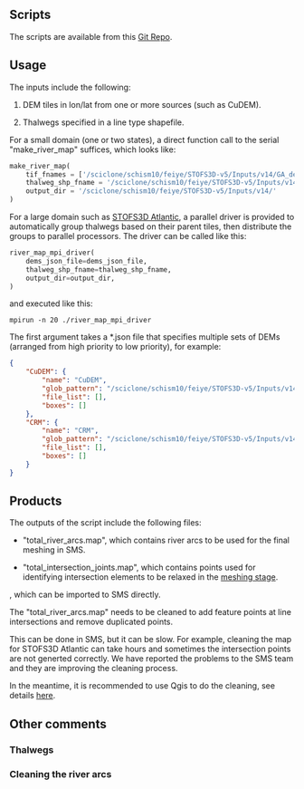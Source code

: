 ## Scripts
The scripts are available from this [Git Repo]().

## Usage
The inputs include the following:

1. DEM tiles in lon/lat from one or more sources (such as CuDEM).

2. Thalwegs specified in a line type shapefile.

For a small domain (one or two states), a direct function call to the serial "make_river_map" suffices, which looks like:

```python
make_river_map(
    tif_fnames = ['/sciclone/schism10/feiye/STOFS3D-v5/Inputs/v14/GA_dem_merged_utm17N.tif'],
    thalweg_shp_fname = '/sciclone/schism10/feiye/STOFS3D-v5/Inputs/v14/v4.shp',
    output_dir = '/sciclone/schism10/feiye/STOFS3D-v5/Inputs/v14/'
)
```

For a large domain such as [STOFS3D Atlantic](https://nauticalcharts.noaa.gov/updates/introducing-the-inland-coastal-flooding-operational-guidance-system-icogs/),
a parallel driver is provided to automatically group thalwegs based on their parent tiles, then distribute the groups to parallel processors.
The driver can be called like this:

```python
river_map_mpi_driver(
    dems_json_file=dems_json_file,
    thalweg_shp_fname=thalweg_shp_fname,
    output_dir=output_dir,
)
```

and executed like this:

```
mpirun -n 20 ./river_map_mpi_driver
```

The first argument takes a \*.json file that specifies multiple sets of DEMs (arranged from high priority to low priority), for example:
```json
{
    "CuDEM": {
        "name": "CuDEM",
        "glob_pattern": "/sciclone/schism10/feiye/STOFS3D-v5/Inputs/v14/DEMs/CuDEM/Lonlat/*.tif",
        "file_list": [],
        "boxes": []
    },
    "CRM": {
        "name": "CRM",
        "glob_pattern": "/sciclone/schism10/feiye/STOFS3D-v5/Inputs/v14/DEMs/CRM/Lonlat/*.tif",
        "file_list": [],
        "boxes": []
    }
}
```

## Products
The outputs of the script include the following files:

- "total_river_arcs.map", which contains river arcs to be used for the final meshing in SMS.

- "total_intersection_joints.map", which contains points used for identifying intersection elements to be relaxed in the [meshing stage](meshing-in-SMS.md#relax-crowded-elements-at-river-intersections).

, which can be imported to SMS directly.

The "total_river_arcs.map" needs to be cleaned to add feature points at line intersections and remove duplicated points.

This can be done in SMS, but it can be slow.
For example, cleaning the map for STOFS3D Atlantic can take hours and sometimes the intersection points are not generted correctly.
We have reported the problems to the SMS team and they are improving the cleaning process.

In the meantime, it is recommended to use Qgis to do the cleaning, see details [here]().


## Other comments

### Thalwegs

### Cleaning the river arcs

